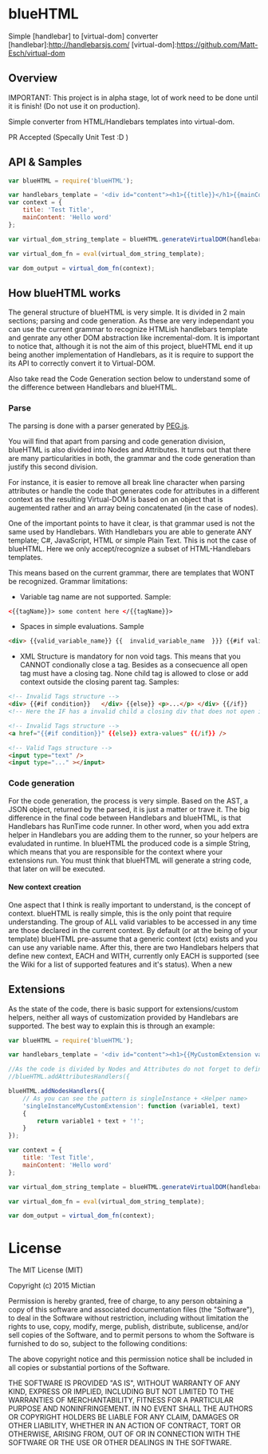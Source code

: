 # blueHTML
Simple [handlebar] to [virtual-dom] converter
[handlebar]:http://handlebarsjs.com/
[virtual-dom]:https://github.com/Matt-Esch/virtual-dom

## Overview
IMPORTANT: This project is in alpha stage, lot of work need to be done until it is finish!
(Do not use it on production).

Simple converter from HTML/Handlebars templates into virtual-dom.

PR Accepted (Specally Unit Test :D )

## API & Samples

```javascript
var blueHTML = require('blueHTML');

var handlebars_template = '<div id="content"><h1>{{title}}</h1>{{mainContent}}</div>';
var context = {
    title: 'Test Title',
    mainContent: 'Hello word'
};

var virtual_dom_string_template = blueHTML.generateVirtualDOM(handlebars_template);

var virtual_dom_fn = eval(virtual_dom_string_template);

var dom_output = virtual_dom_fn(context);

```

## How blueHTML works
The general structure of blueHTML is very simple. It is divided in 2 main sections; parsing and code generation.
As these are very independant you can use the current grammar to recognize HTMLish handlebars template and genrate any other DOM abstraction like incremental-dom.
It is important to notice that, although it is not the aim of this project, blueHTML end it up being another implementation of Handlebars, as it is require to support the its API to correctly convert it to Virtual-DOM.

Also take read the Code Generation section below to understand some of the difference between Handlebars and blueHTML.


### Parse

The parsing is done with a parser generated by [PEG.js](http://pegjs.org/).

You will find that apart from parsing and code generation division, blueHTML is also divided into Nodes and Attributes.
It turns out that there are many particularities in both, the grammar and the code generation than justify this second division.

For instance, it is easier to remove all break line character when parsing attributes or handle the code that generates code for attributes in a different context as the resulting Virtual-DOM is based on an object that is augemented rather and an array being concatenated (in the case of nodes).

One of the important points to have it clear, is that grammar used is not the same used by Handlebars. With Handlebars you are able to generate ANY template; C#, JavaScript, HTML or simple Plain Text.
This is not the case of blueHTML. Here we only accept/recognize a subset of HTML-Handlebars templates.

This means based on the current grammar, there are templates that WONT be recognized.
Grammar limitations:

  - Variable tag name are not supported. Sample:

```HTML
<{{tagName}}> some content here </{{tagName}}>
```

  - Spaces in simple evaluations. Sample

```HTML
<div> {{valid_variable_name}} {{  invalid_variable_name  }}} {{#if valid}} ... {{/if}} {{  #if Invalid }} ... {{ /if}} </div>
```

  - XML Structure is mandatory for non void tags. This means that you CANNOT condionally close a tag. Besides as a consecuence all open tag must have a closing tag. None child tag is allowed to close or add context outside the closing parent tag. Samples:

```HTML
<!-- Invalid Tags structure -->
<div> {{#if condition}}   </div> {{else}} <p>...</p> </div> {{/if}}
<!-- Here the IF has a invalid child a closing div that does not open inside the IF body. The first div never close -->

<!-- Invalid Tags structure -->
<a href="{{#if condition}}" {{else}} extra-values" {{/if}} />

<!-- Valid Tags structure -->
<input type="text" />
<input type="..." ></input>
```


### Code generation
For the code generation, the process is very simple. Based on the AST, a JSON object, returned by the parsed, it is just a matter or trave it.
The big difference in the final code between Handlebars and blueHTML, is that Handlebars has RunTime code runner.
In other word, when you add extra helper in Handlebars you are adding them to the runner, so your helpers are evaludated in runtime.
In blueHTML the produced code is a simple String, which means that you are responsible for the context where your extensions run. You must think that blueHTML will generate a string code, that later on will be executed.

#### New context creation
One aspect that I think is really important to understand, is the concept of context.
blueHTML is really simple, this is the only point that require understanding.
The group of ALL valid variables to be accessed in any time are those declared in the current context.
By default (or at the being of your template) blueHTML pre-assume that a generic context (ctx) exists and you can use any variable name. After this, there are two Handlebars helpers that define new context, EACH and WITH, currently only EACH is supported (see the Wiki for a list of supported features and it's status).
When a new

## Extensions
As the state of the code, there is basic support for extensions/custom helpers, neither all ways of customization provided by Handlebars are supported.
The best way to explain this is through an example:

```javascript
var blueHTML = require('blueHTML');

var handlebars_template = '<div id="content"><h1>{{MyCustomExtension variable1 'someString'}}</h1></div>';

//As the code is divided by Nodes and Attributes do not forget to define your custom helpers on the attribute sections
//blueHTML.addAttributesHandlers({

blueHTML.addNodesHandlers({
    // As you can see the pattern is singleInstance + <Helper name>
	'singleInstanceMyCustomExtension': function (variable1, text)
	{
		return variable1 + text + '!';
	}
});

var context = {
    title: 'Test Title',
    mainContent: 'Hello word'
};

var virtual_dom_string_template = blueHTML.generateVirtualDOM(handlebars_template);

var virtual_dom_fn = eval(virtual_dom_string_template);

var dom_output = virtual_dom_fn(context);

```


# License
The MIT License (MIT)

Copyright (c) 2015 Mictian

Permission is hereby granted, free of charge, to any person obtaining a copy
of this software and associated documentation files (the "Software"), to deal
in the Software without restriction, including without limitation the rights
to use, copy, modify, merge, publish, distribute, sublicense, and/or sell
copies of the Software, and to permit persons to whom the Software is
furnished to do so, subject to the following conditions:

The above copyright notice and this permission notice shall be included in all
copies or substantial portions of the Software.

THE SOFTWARE IS PROVIDED "AS IS", WITHOUT WARRANTY OF ANY KIND, EXPRESS OR
IMPLIED, INCLUDING BUT NOT LIMITED TO THE WARRANTIES OF MERCHANTABILITY,
FITNESS FOR A PARTICULAR PURPOSE AND NONINFRINGEMENT. IN NO EVENT SHALL THE
AUTHORS OR COPYRIGHT HOLDERS BE LIABLE FOR ANY CLAIM, DAMAGES OR OTHER
LIABILITY, WHETHER IN AN ACTION OF CONTRACT, TORT OR OTHERWISE, ARISING FROM,
OUT OF OR IN CONNECTION WITH THE SOFTWARE OR THE USE OR OTHER DEALINGS IN THE
SOFTWARE.
